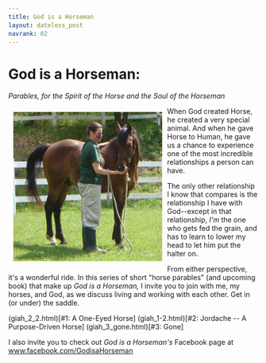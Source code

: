 ```yaml
---
title: God is a Horseman
layout: dateless_post
navrank: 02
---
```


God is a Horseman:  
=================

*Parables, for the Spirit of the Horse and the Soul of the Horseman*

<img style="margin: 10px; float: left;" alt="Me petting Curly" src="../images/P1010530.JPG" width="300px" height="300px"/>

When God created Horse, he created a very special animal.  And when he gave Horse to Human, he gave us a chance to experience one of the most incredible relationships a person can have.

The only other relationship I know that compares is the relationship I have with God--except in that relationship, *I'm* the one who gets fed the grain, and has to learn to lower my head to let him put the halter on.

From either perspective, it's a wonderful ride.  In this series of short "horse parables" (and upcoming book) that make up *God is a Horseman,* I invite you to join with me, my horses, and God, as we discuss living and working with each other.  Get in (or under) the saddle.

(giah_2_2.html)[#1: A One-Eyed Horse]
(giah_1-2.html)[#2: Jordache -- A Purpose-Driven Horse]
(giah_3_gone.html)[#3: Gone]

I also invite you to check out *God is a Horseman's* Facebook page at www.facebook.com/GodisaHorseman